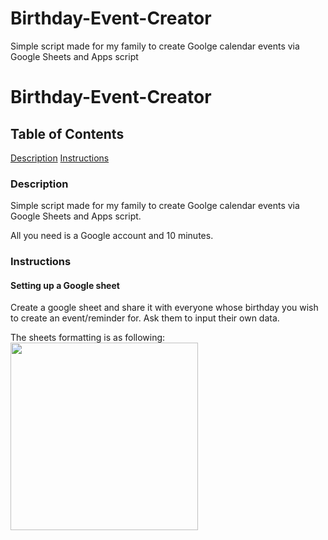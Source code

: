 # Birthday-Event-Creator
Simple script made for my family to create Goolge calendar events via Google Sheets and Apps script

# Birthday-Event-Creator

## Table of Contents
[Description](#description)
[Instructions](#instructions)

### Description
Simple script made for my family to create Goolge calendar events via Google Sheets and Apps script.

All you need is a Google account and 10 minutes.

### Instructions

#### Setting up a Google sheet
Create a google sheet and share it with everyone whose birthday you wish to create an event/reminder for. Ask them to input their own data.

The sheets formatting is as following: 
<img src="https://github.com/cchromak/Birthday-Event-Creator/tree/main/images/addSheet.png" width=300>
